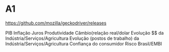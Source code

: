 # A1

https://github.com/mozilla/geckodriver/releases

PIB
Inflação
Juros
Produtividade
Câmbio(relação real/dolar
Evolução $$ da Indústria/Serviços/Agricultura
Evolução (postos de trabalho) da Indústria/Serviços/Agricultura
Confiança do consumidor
Risco Brasil/EMBI

